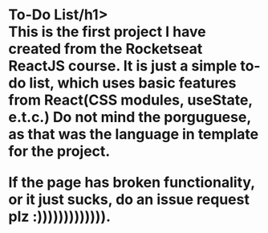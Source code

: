 <h1>To-Do List/h1>
<Br />
This is the first project I have created from the Rocketseat ReactJS course. It is just a simple to-do list, which uses basic features from React(CSS modules, useState, e.t.c.)
Do not mind the porguguese, as that was the language in template for the project.

If the page has broken functionality, or it just sucks, do an issue request plz :))))))))))))).
